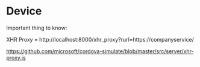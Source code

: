 # Device

Important thing to know: 

XHR Proxy = http://localhost:8000/xhr_proxy?rurl=https://companyservice/

https://github.com/microsoft/cordova-simulate/blob/master/src/server/xhr-proxy.js
